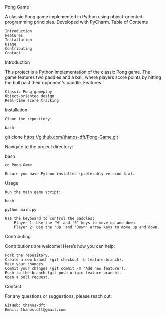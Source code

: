 Pong Game

A classic Pong game implemented in Python using object-oriented programming principles. Developed with PyCharm.
Table of Contents

    Introduction
    Features
    Installation
    Usage
    Contributing
    Contact

Introduction

This project is a Python implementation of the classic Pong game. The game features two paddles and a ball, where players score points by hitting the ball past their opponent's paddle.
Features

    Classic Pong gameplay
    Object-oriented design
    Real-time score tracking

Installation

    Clone the repository:

    bash

git clone https://github.com/thanos-dft/Pong-Game.git

Navigate to the project directory:

bash

    cd Pong-Game

    Ensure you have Python installed (preferably version 3.x).

Usage

    Run the main game script:

    bash

    python main.py

    Use the keyboard to control the paddles:
        Player 1: Use the 'W' and 'S' keys to move up and down.
        Player 2: Use the 'Up' and 'Down' arrow keys to move up and down.

Contributing

Contributions are welcome! Here’s how you can help:

    Fork the repository.
    Create a new branch (git checkout -b feature-branch).
    Make your changes.
    Commit your changes (git commit -m 'Add new feature').
    Push to the branch (git push origin feature-branch).
    Open a pull request.

Contact

For any questions or suggestions, please reach out:

    GitHub: thanos-dft
    Email: thanos.dft@gmail.com
